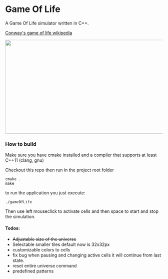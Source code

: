 # Game Of Life

A Game Of Life simulator written in C++.

[Conway's game of life wikipedia](https://en.wikipedia.org/wiki/Conway%27s_Game_of_Life)

<p align="center">
    <img width="600" height="300" src="/images/game-of-life-example.gif">
</p>

### How to build

Make sure you have cmake installed and a compiler that supports at least C++11 (clang, gnu)

Checkout this repo then run in the project root folder
```
cmake .
make
```

to run the application you just execute:

``` 
./gameOfLife 
```

Then use left mouseclick to activate cells and then space to start and stop the simulation.

#### Todos:

* ~~Adjustable size of the universe~~
* Selectable smaller tiles default now is 32x32px
* customizable colors to cells
* fix bug when pausing and changing active cells it will continue from last state.
* reset entire universe command
* predefined patterns
